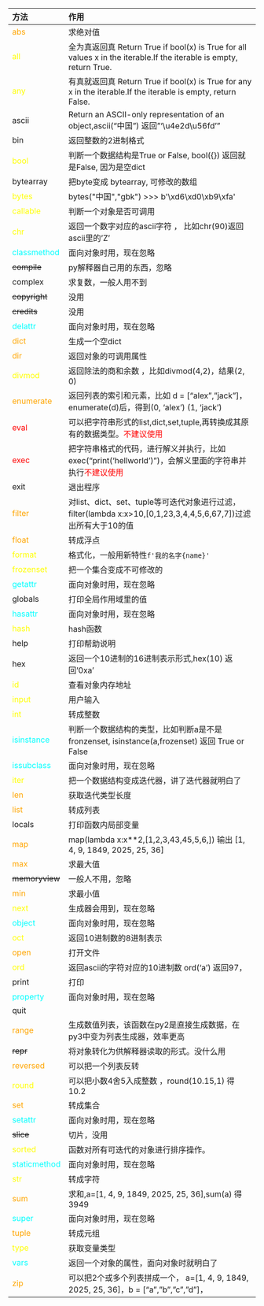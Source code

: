 |方法|作用|
|:-|:-|
|<font color=orange>abs</font>| 求绝对值 |
|<font color=yellow>all</font>|全为真返回真 Return True if bool(x) is True for all values x in the iterable.If the iterable is empty, return True.|
|<font color=yellow>any</font>|有真就返回真 Return True if bool(x) is True for any x in the iterable.If the iterable is empty, return False.|
|ascii|Return an ASCII-only representation of an object,ascii(“中国”) 返回”‘\u4e2d\u56fd’”|
|bin|返回整数的2进制格式 |
|<font color=yellow>bool</font>| 判断一个数据结构是True or False, bool({}) 返回就是False, 因为是空dict|
|bytearray| 把byte变成 bytearray, 可修改的数组|
|<font color=yellow>bytes</font>| bytes("中国","gbk") >>> b'\xd6\xd0\xb9\xfa' |
|<font color=yellow>callable</font>| 判断一个对象是否可调用 |
|<font color=yellow>chr</font>| 返回一个数字对应的ascii字符 ， 比如chr(90)返回ascii里的’Z’|
|<font color=cyan>classmethod</font>|面向对象时用，现在忽略|
|~~compile~~|py解释器自己用的东西，忽略|
|complex|求复数，一般人用不到|
|~~copyright~~|没用|
|~~credits~~|没用|
|<font color=cyan>delattr</font>|面向对象时用，现在忽略|
|<font color=orange>dict</font>|生成一个空dict|
|<font color=orange>dir</font>|返回对象的可调用属性|
|<font color=yellow>divmod</font>|返回除法的商和余数 ，比如divmod(4,2)，结果(2, 0) |
|<font color=orange>enumerate</font>|返回列表的索引和元素，比如 d = [“alex”,”jack”]，enumerate(d)后，得到(0, ‘alex’) (1, ‘jack’)|
|<font color=red>eval</font>|可以把字符串形式的list,dict,set,tuple,再转换成其原有的数据类型。<font color=red>不建议使用</font> |
|<font color=red>exec</font>|把字符串格式的代码，进行解义并执行，比如exec(“print(‘hellworld’)”)，会解义里面的字符串并执行<font color=red>不建议使用</font>|
|exit|退出程序|
|<font color=orange>filter</font>|对list、dict、set、tuple等可迭代对象进行过滤， filter(lambda x:x>10,[0,1,23,3,4,4,5,6,67,7])过滤出所有大于10的值|
|<font color=orange>float</font>|转成浮点|
|<font color=yellow>format</font>|格式化，一般用新特性`f'我的名字{name}'`|
|<font color=yellow>frozenset</font>|把一个集合变成不可修改的|
|<font color=cyan>getattr</font>|面向对象时用，现在忽略|
|globals|打印全局作用域里的值 |
|<font color=cyan>hasattr</font>|面向对象时用，现在忽略|
|<font color=yellow>hash</font>|hash函数|
|help|打印帮助说明|
|hex|返回一个10进制的16进制表示形式,hex(10) 返回’0xa’|
|<font color=yellow>id</font>|查看对象内存地址|
|<font color=yellow>input</font>|用户输入|
|<font color=yellow>int</font>|转成整数|
|<font color=cyan>isinstance</font>|判断一个数据结构的类型，比如判断a是不是fronzenset, isinstance(a,frozenset) 返回 True or False|
|<font color=cyan>issubclass</font>|面向对象时用，现在忽略|
|<font color=yellow>iter</font>|把一个数据结构变成迭代器，讲了迭代器就明白了|
|<font color=orange>len</font>|获取迭代类型长度|
|<font color=orange>list</font>|转成列表|
|locals|打印函数内局部变量|
|<font color=orange>map</font>| map(lambda x:x**2,[1,2,3,43,45,5,6,]) 输出 [1, 4, 9, 1849, 2025, 25, 36]|
|<font color=orange>max</font>| 求最大值 |
|~~memoryview~~| 一般人不用，忽略 |
|<font color=orange>min</font>| 求最小值 |
|<font color=yellow>next</font>| 生成器会用到，现在忽略 |
|<font color=cyan>object</font>|面向对象时用，现在忽略|
|<font color=yellow>oct</font>| 返回10进制数的8进制表示|
|<font color=orange>open</font>|打开文件|
|<font color=yellow>ord</font>| 返回ascii的字符对应的10进制数 ord(‘a’) 返回97，|
|print|打印|
|<font color=cyan>property</font>|面向对象时用，现在忽略|
|quit||
|<font color=orange>range</font>|生成数值列表，该函数在py2是直接生成数据，在py3中变为列表生成器，效率更高|
|~~repr~~|将对象转化为供解释器读取的形式。没什么用|
|<font color=orange>reversed</font>| 可以把一个列表反转|
|<font color=yellow>round</font>|可以把小数4舍5入成整数 ，round(10.15,1) 得10.2|
|<font color=orange>set</font>|转成集合|
|<font color=cyan>setattr</font>|面向对象时用，现在忽略|
|~~slice~~| 切片，没用 |
|<font color=yellow>sorted</font>|函数对所有可迭代的对象进行排序操作。|
|<font color=cyan>staticmethod</font>|面向对象时用，现在忽略|
|<font color=yellow>str</font>|转成字符|
|<font color=orange>sum</font>|求和,a=[1, 4, 9, 1849, 2025, 25, 36],sum(a) 得3949|
|<font color=cyan>super</font>|面向对象时用，现在忽略|
|<font color=orange>tuple</font>|转成元组|
|<font color=yellow>type</font>|获取变量类型|
|<font color=cyan>vars</font>|返回一个对象的属性，面向对象时就明白了|
|<font color=orange>zip</font>|可以把2个或多个列表拼成一个， a=[1, 4, 9, 1849, 2025, 25, 36]，b = [“a”,”b”,”c”,”d”]，|